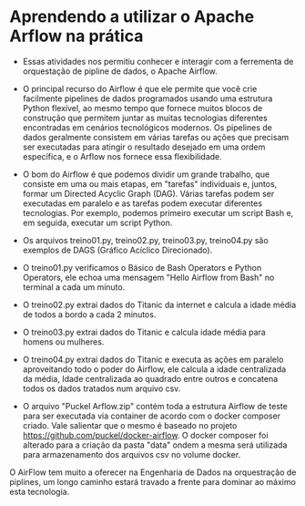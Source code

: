 # Aprendendo a utilizar o Apache Arflow na prática

- Essas atividades nos permitiu conhecer e interagir com a ferrementa de orquestação de pipline de dados, o Apache Airflow. 

- O principal recurso do Airflow é que ele permite que você crie facilmente pipelines de dados programados usando uma estrutura Python flexível, ao mesmo tempo que fornece muitos blocos de construção que permitem juntar as muitas tecnologias diferentes encontradas em cenários tecnológicos modernos. Os pipelines de dados geralmente consistem em várias tarefas ou ações que precisam ser executadas para atingir o resultado desejado em uma ordem específica, e o Arflow nos fornece essa flexibilidade.

- O bom do Airflow é que podemos dividir um grande trabalho, que consiste em uma ou mais etapas, em "tarefas" individuais e, juntos, formar um Directed Acyclic Graph (DAG). Várias tarefas podem ser executadas em paralelo e as tarefas podem executar diferentes tecnologias. Por exemplo, podemos primeiro executar um script Bash e, em seguida, executar um script Python.

- Os arquivos treino01.py, treino02.py, treino03.py, treino04.py são exemplos de DAGS (Gráfico Acíclico Direcionado). 
- O treino01.py verificamos o Básico de Bash Operators e Python Operators, ele echoa uma mensagem "Hello Airflow from Bash" no terminal a cada um minuto.
- O treino02.py extrai dados do Titanic da internet e calcula a idade média de todos a bordo a cada 2 minutos.
- O treino03.py extrai dados do Titanic e calcula idade média para homens ou mulheres.
- O treino04.py extrai dados do Titanic e executa as ações em paralelo aproveitando todo o poder do Airflow, ele calcula a idade centralizada da média, Idade centralizada ao quadrado entre outros e concatena todos os dados tratados num arquivo csv.

- O arquivo "Puckel Arflow.zip" contém toda a estrutura Airflow de teste para ser executada via container de acordo com o docker composer criado. Vale salientar que o mesmo é baseado no projeto https://github.com/puckel/docker-airflow. O docker composer foi alterado para a criação da pasta "data" ondem a mesma será utilizada para armazenamento dos arquivos csv no volume docker.

O AirFlow tem muito a oferecer na Engenharia de Dados na orquestração de piplines, um longo caminho estará travado a frente para dominar ao máximo esta tecnologia.
